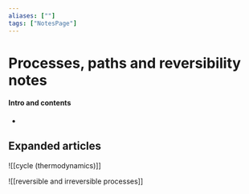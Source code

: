 ```yaml
---
aliases: [""]
tags: ["NotesPage"]
---
```


# Processes, paths and reversibility notes

#### Intro and contents
- 


## Expanded articles
![[cycle (thermodynamics)]]

![[reversible and irreversible processes]]
